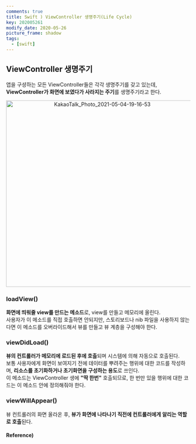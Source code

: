 ```yaml
---
comments: true
title: Swift ) ViewController 생명주기(Life Cycle)
key: 202005261
modify_date: 2020-05-26
picture_frame: shadow
tags:
  - [swift]
---
```

 
## ViewController 생명주기
 
앱을 구셩하는 모든 ViewController들은 각각 생명주기를 갖고 있는데, **ViewController가 화면에 보였다가 사라지는 주기**를 생명주기라고 한다.   
 
<p style="text-align:center"><img width="510" alt="KakaoTalk_Photo_2021-05-04-19-16-53" src="https://user-images.githubusercontent.com/50580583/116989888-53615580-ad0d-11eb-8d6a-c4504fbdc33f.png"></p>
 
### loadView()
 
**화면에 띄워줄 view를 만드는 메소드**로, view를 만들고 메모리에 올린다.   
사용자가 이 메소드를 직접 호출하면 안되지만, 스토리보드나 nib 파일을 사용하지 않는다면 이 메소드를 오버라이드해서 뷰를 만들고 뷰 계층을 구성해야 한다.   
 
### viewDidLoad()
 
**뷰의 컨트롤러가 메모리에 로드된 후에 호출**되며 시스템에 의해 자동으로 호출된다.   
보통 사용자에게 화면이 보여지기 전에 데이터를 뿌려주는 행위에 대한 코드를 작성하며, **리소스를 초기화하거나 초기화면을 구성하는 용도**로 쓰인다.   
이 메소드는 ViewController 생에 **"딱 한번"** 호출되므로, 한 번만 있을 행위에 대한 코드는 이 메소드 안에 정의해줘야 한다.
 
### viewWillAppear()
 
뷰 컨트롤러의 화면 올라온 후, **뷰가 화면에 나타나기 직전에 컨트롤러에게 알리는 역할로 호출**된다.   
 
#### Reference)
